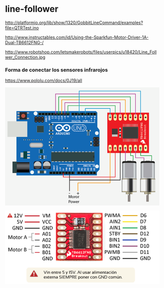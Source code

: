 # line-follower

http://platformio.org/lib/show/1320/GobbitLineCommand/examples?file=QTRTest.ino

http://www.instructables.com/id/Using-the-Sparkfun-Motor-Driver-1A-Dual-TB6612FNG-/

http://www.robotshop.com/letsmakerobots/files/userpics/u18420/Line_Follwer_Connection.jpg

### Forma de conectar los sensores infrarojos

https://www.pololu.com/docs/0J19/all

![](/20945549_457517084628473_447451967_o.png)

![](/20916968_457517311295117_807480915_n.png)
